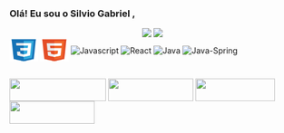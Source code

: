### Olá! Eu sou o Silvio Gabriel , 

<div align="center">
  <img height="200em" src="https://github-readme-stats.vercel.app/api?username=silviogabrielGS&show_icons=true&theme=radical&include_all_commits=true&count_private=true"/>
  <img height="200em" src="https://github-readme-stats.vercel.app/api/top-langs/?username=silviogabrielGS&layout=donut-vertical&theme=radical"/>
</div>



<div style="display: inline_block">
 <img align="center" alt="CSS" height="40" width="50" src="https://raw.githubusercontent.com/devicons/devicon/master/icons/css3/css3-original.svg">
 <img align="center" alt="HTML" height="40" width="50" src="https://raw.githubusercontent.com/devicons/devicon/master/icons/html5/html5-original.svg">
 <img align="center" alt="Javascript" height="40" width="50" src="https://cdn.jsdelivr.net/gh/devicons/devicon/icons/javascript/javascript-original.svg"/>
 <img align="center" alt="React" height="40" width="50" src="https://cdn.jsdelivr.net/gh/devicons/devicon/icons/react/react-original.svg"/>
 <img align="center" alt="Java" height="40" width="50" src="https://cdn.jsdelivr.net/gh/devicons/devicon/icons/java/java-original.svg"/>
 <img align="center" alt="Java-Spring" height="40" width="50" src="https://cdn.jsdelivr.net/gh/devicons/devicon/icons/spring/spring-original.svg"/>
</div>

##

<div>
  <a href="https://www.instagram.com/_silviogabriel_/"><img align="center" height="40" width="170" src="https://img.shields.io/badge/Instagram-E4405F?style=for-the-badge&logo=instagram&logoColor=white"/></a>
  <a href="https://www.linkedin.com/in/silvio-gabriel-992b8622b/"><img align="center" height="40" width="150" src="https://img.shields.io/badge/LinkedIn-0077B5?style=for-the-badge&logo=linkedin&logoColor=white"/></a>
  <a href="mailto:silviogabrielgsantana@gmail.com" ><img align="center" height="40" width="140" src="https://img.shields.io/badge/Gmail-D14836?style=for-the-badge&logo=gmail&logoColor=white"/></a>
  <a href="https://www.facebook.com/profile.php?id=100011678854769" ><img align="center" height="40" width="150" src="https://img.shields.io/badge/Facebook-1877F2?style=for-the-badge&logo=facebook&logoColor=white"/></a>
</div>



<!--
**silviogabrielGS/silviogabrielGS** is a ✨ _special_ ✨ repository because its `README.md` (this file) appears on your GitHub profile.

Here are some ideas to get you started:

- 🔭 I’m currently working on ...
- 🌱 I’m currently learning ...
- 👯 I’m looking to collaborate on ...
- 🤔 I’m looking for help with ...
- 💬 Ask me about ...
- 📫 How to reach me: ...
- 😄 Pronouns: ...
- ⚡ Fun fact: ...
-->
